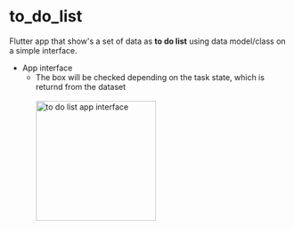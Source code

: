 # to_do_list

Flutter app that show's a set of data as **to do list** using data model/class on a simple interface.

- App interface<br>
  - The box will be checked depending on the task state, which is returnd from the dataset<br>
  <br><img width="215" alt="to do list app interface" src="https://github.com/Mjd-Gh/To-do-list-flutter-app/assets/101333803/eac11d09-45b7-45cd-97d0-53fc34570590">


